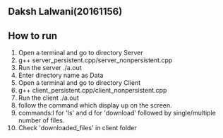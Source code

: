 ## Daksh Lalwani(20161156)

## How to run
1. Open a terminal and go to directory Server
2. g++ server_persistent.cpp/server_nonpersistent.cpp
3. Run the server ./a.out
4. Enter directory name as Data
5. Open a terminal and go to directory Client
6. g++ client_persistent.cpp/client_nonpersistent.cpp
7. Run the client ./a.out
8. follow the command which display up on the screen.
9. commands:l for 'ls' and d for 'download' followed by single/multiple number of files.
10. Check 'downloaded_files' in client folder 
